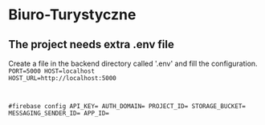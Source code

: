 # Biuro-Turystyczne

## The project needs extra .env file

Create a file in the backend directory called '.env' and fill the configuration.
<code>
PORT=5000
HOST=localhost
HOST_URL=http://localhost:5000

#firebase config
API_KEY=
AUTH_DOMAIN=
PROJECT_ID=
STORAGE_BUCKET=
MESSAGING_SENDER_ID=
APP_ID=
</code>
